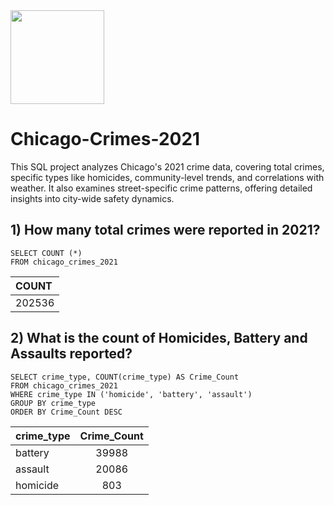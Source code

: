 
<img src="https://github.com/ManuHernandezz/Chicago-Crimes-2021/assets/130862652/c8810714-a638-4de3-a859-9a5ee0bde115" width="150" height="150">

# Chicago-Crimes-2021
This SQL project analyzes Chicago's 2021 crime data, covering total crimes, specific types like homicides, community-level trends, and 
correlations with weather. It also examines street-specific crime patterns, offering detailed insights into city-wide safety dynamics.

## 1) How many total crimes were reported in 2021?
    SELECT COUNT (*)
    FROM chicago_crimes_2021

    
 | COUNT      | 
 | :---       | 
 |   202536   | 

## 2) What is the count of Homicides, Battery and Assaults reported?
    SELECT crime_type, COUNT(crime_type) AS Crime_Count
    FROM chicago_crimes_2021
    WHERE crime_type IN ('homicide', 'battery', 'assault')
    GROUP BY crime_type
    ORDER BY Crime_Count DESC


| crime_type      | Crime_Count | 
| :---        |    :----:   |
| battery      | 39988       |
| assault   | 20086        |
|  homicide           |    803         |

